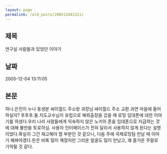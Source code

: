 ```yaml
---
layout: page
permalink: /old_posts/200512041311/
---
```


## 제목
연구실 사람들과 있었던 이야기

## 날짜
2005-12-04 13:11:05

## 본문
하나.은진이 누나 동생분 싸이월드 주소랑 과장님 싸이월드 주소 교환.과연 마음에 들어하실지? 후후후.둘.지도교수님이 유럽으로 해외출장을 갔을 때 로밍 임대폰에 대한 이야기를 하셨다.우리 나라 사람들에게 익숙하지 않은 노키아 폰을 임대폰으로 지급하는 것에 대해 불만을 토로하심. 사용자 인터페이스가 전혀 달라서 사용하지 않게 된다는 설명이었다.확실히 그건 재고해야 할 부분인 것 같으니, 다음 주에 국제로밍팀 만날 때 이야기 해봐야겠다.돈은 비록 많이 깨졌지만 그리운 얼굴도 많이 만났고, 꽤 즐거운 주말로 기억될 것 같다.